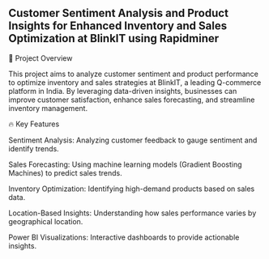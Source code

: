 ## Customer Sentiment Analysis and Product Insights for Enhanced Inventory and Sales Optimization at BlinkIT using Rapidminer

📌 Project Overview

This project aims to analyze customer sentiment and product performance to optimize inventory and sales strategies at BlinkIT, a leading Q-commerce platform in India. By leveraging data-driven insights, businesses can improve customer satisfaction, enhance sales forecasting, and streamline inventory management.

🔥 Key Features

Sentiment Analysis: Analyzing customer feedback to gauge sentiment and identify trends.

Sales Forecasting: Using machine learning models (Gradient Boosting Machines) to predict sales trends.

Inventory Optimization: Identifying high-demand products based on sales data.

Location-Based Insights: Understanding how sales performance varies by geographical location.

Power BI Visualizations: Interactive dashboards to provide actionable insights.
